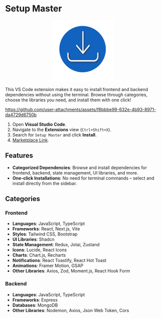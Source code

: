 # Setup Master

<!--![Setup Master](./assets/Setup-master-Icon.png) -->


<p align="center">
  <img src="./assets/Setup-master-Icon.png" alt="Setup Master" width="200" height="200" />
</p>

This VS Code extension makes it easy to install frontend and backend dependencies without using the terminal. Browse through categories, choose the libraries you need, and install them with one click!




https://github.com/user-attachments/assets/f8bbbe99-632e-4b93-8971-da4729d6750b




<!-- ## Installation

![Installation GIF](path-to-installation-gif) -->



1. Open **Visual Studio Code**.
2. Navigate to the **Extensions** view (`Ctrl+Shift+X`).
3. Search for `Setup Master` and click **Install**.
4. [Marketplace Link](https://marketplace.visualstudio.com/items?itemName=SetupMaster.SetUp-Master).

## Features

- **Categorized Dependencies**: Browse and install dependencies for frontend, backend, state management, UI libraries, and more.
- **One-click Installations**: No need for terminal commands – select and install directly from the sidebar.

## Categories

### Frontend

- **Languages**: JavaScript, TypeScript
- **Frameworks**: React, Next.js, Vite
- **Styles**: Tailwind CSS, Bootstrap
- **UI Libraries**: Shadcn
- **State Management**: Redux, Jotai, Zustand
- **Icons**: Lucide, React Icons
- **Charts**: Chart.js, Recharts
- **Notifications**: React Toastify, React Hot Toast
- **Animations**: Framer Motion, GSAP
- **Other Libraries**: Axios, Zod, Moment.js, React Hook Form

### Backend

- **Languages**: JavaScript, TypeScript
- **Frameworks**: Express
- **Databases**: MongoDB
- **Other Libraries**: Nodemon, Axios, Json Web Token, Cors

